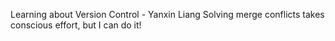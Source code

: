 Learning about Version Control - Yanxin Liang
Solving merge conflicts takes conscious effort, but I can do it!
